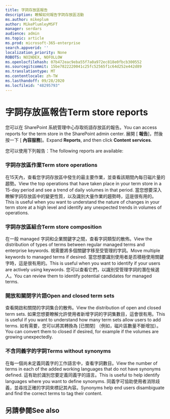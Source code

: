 ```yaml
---
title: 字詞存放區報告
description: 瞭解如何報告字詞存放區活動
ms.author: mikeplum
author: MikePlumleyMSFT
manager: serdars
audience: admin
ms.topic: article
ms.prod: microsoft-365-enterprise
search.appverid: ''
localization_priority: None
ROBOTS: NOINDEX, NOFOLLOW
ms.openlocfilehash: 07b472eac9eba55f7a0a972ec818e0fbcb300552
ms.sourcegitcommit: 15be7822220041c25fc52565f1c64d252e442d89
ms.translationtype: MT
ms.contentlocale: zh-TW
ms.lasthandoff: 09/28/2020
ms.locfileid: "48295793"
---
```

# <a name="term-store-reports"></a><span data-ttu-id="705ae-103">字詞存放區報告</span><span class="sxs-lookup"><span data-stu-id="705ae-103">Term store reports</span></span>

<span data-ttu-id="705ae-104">您可以在 SharePoint 系統管理中心存取術語存放區的報告。</span><span class="sxs-lookup"><span data-stu-id="705ae-104">You can access reports for the term store in the SharePoint admin center.</span></span> <span data-ttu-id="705ae-105">展開 [ **報告**]，然後按一下 [ **內容服務**]。</span><span class="sxs-lookup"><span data-stu-id="705ae-105">Expand **Reports**, and then click **Content services**.</span></span>

<span data-ttu-id="705ae-106">您可以使用下列報告：</span><span class="sxs-lookup"><span data-stu-id="705ae-106">The following reports are available:</span></span>

### <a name="term-store-operations"></a><span data-ttu-id="705ae-107">字詞存放區作業</span><span class="sxs-lookup"><span data-stu-id="705ae-107">Term store operations</span></span>

<span data-ttu-id="705ae-108">在15天內，查看您字詞存放區中發生的最主要作業，並查看該期間內每日磁片量的趨勢。</span><span class="sxs-lookup"><span data-stu-id="705ae-108">View the top operations that have taken place in your term store in a 15-day period and see a trend of daily volumes in that period.</span></span> <span data-ttu-id="705ae-109">當您想要深入瞭解字詞存放區中的變更性質，以及識別大量作業的趨勢時，這是很有用的。</span><span class="sxs-lookup"><span data-stu-id="705ae-109">This is useful when you want to understand the nature of changes in your term store at a high level and identify any unexpected trends in volumes of operations.</span></span> 

### <a name="term-store-composition"></a><span data-ttu-id="705ae-110">字詞存放區組合</span><span class="sxs-lookup"><span data-stu-id="705ae-110">Term store composition</span></span>

<span data-ttu-id="705ae-111">在一般 managed 字詞和企業關鍵字之間，查看字詞類型的散佈。</span><span class="sxs-lookup"><span data-stu-id="705ae-111">View the distribution of types of terms between regular managed terms and enterprise keywords.</span></span> <span data-ttu-id="705ae-112">視需要將多個關鍵字移至受管理的字詞。</span><span class="sxs-lookup"><span data-stu-id="705ae-112">Move multiple keywords to managed terms if desired.</span></span> <span data-ttu-id="705ae-113">當您想要識別使用者是否積極使用關鍵字時，這是很有用的。</span><span class="sxs-lookup"><span data-stu-id="705ae-113">This is useful when you want to identify if your users are actively using keywords.</span></span> <span data-ttu-id="705ae-114">您可以查看它們，以識別受管理字詞的潛在候選人。</span><span class="sxs-lookup"><span data-stu-id="705ae-114">You can review them to identify potential candidates for managed terms.</span></span>

### <a name="open-and-closed-term-sets"></a><span data-ttu-id="705ae-115">開放和關閉字片語</span><span class="sxs-lookup"><span data-stu-id="705ae-115">Open and closed term sets</span></span>

<span data-ttu-id="705ae-116">查看開啟和關閉的字詞集合的散佈。</span><span class="sxs-lookup"><span data-stu-id="705ae-116">View the distribution of open and closed term sets.</span></span> <span data-ttu-id="705ae-117">如果您想要瞭解允許使用者新增字詞的字詞集數目，這會很有用。</span><span class="sxs-lookup"><span data-stu-id="705ae-117">This is useful if you want to understand how many term sets allow users to add terms.</span></span> <span data-ttu-id="705ae-118">如有需要，您可以將其轉換為 [已關閉] （例如，磁片區數量不斷增加）。</span><span class="sxs-lookup"><span data-stu-id="705ae-118">You can convert them to closed if desired, for example if the volumes are growing unexpectedly.</span></span> 

### <a name="terms-without-synonyms"></a><span data-ttu-id="705ae-119">不含同義字的字詞</span><span class="sxs-lookup"><span data-stu-id="705ae-119">Terms without synonyms</span></span>

<span data-ttu-id="705ae-120">在每一個尚未定義同義字的工作語言中，查看字詞數目。</span><span class="sxs-lookup"><span data-stu-id="705ae-120">View the number of terms in each of the added working languages that do not have synonyms defined.</span></span> <span data-ttu-id="705ae-121">這有助於識別您要定義同義字的語言。</span><span class="sxs-lookup"><span data-stu-id="705ae-121">This is useful to help identify languages where you want to define synonyms.</span></span> <span data-ttu-id="705ae-122">同義字可協助使用者消除歧義，並尋找正確的字詞來標記其內容。</span><span class="sxs-lookup"><span data-stu-id="705ae-122">Synonyms help end users disambiguate and find the correct terms to tag their content.</span></span>

## <a name="see-also"></a><span data-ttu-id="705ae-123">另請參閱</span><span class="sxs-lookup"><span data-stu-id="705ae-123">See also</span></span>



  






